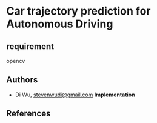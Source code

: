 # Car trajectory prediction for Autonomous Driving

## requirement
opencv

## Authors

- Di Wu, stevenwudi@gmail.com
**Implementation**


## References
